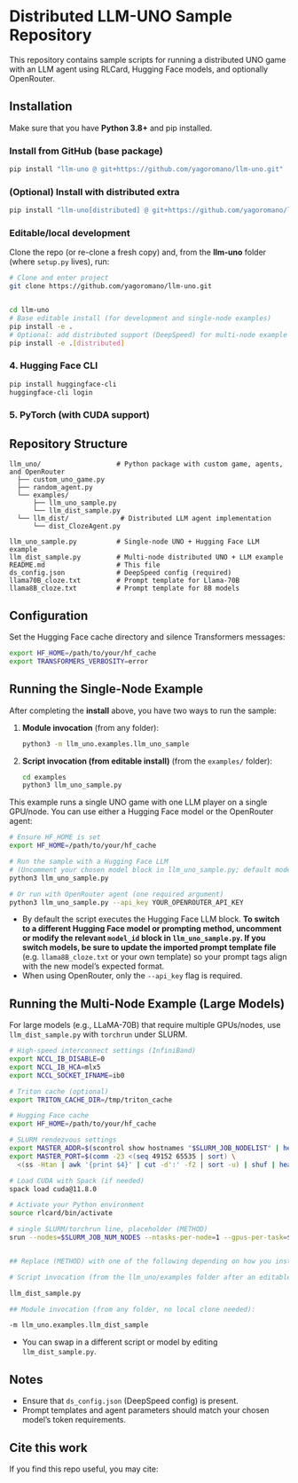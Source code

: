 # Distributed LLM-UNO Sample Repository

This repository contains sample scripts for running a distributed UNO game with an LLM agent using RLCard, Hugging Face models, and optionally OpenRouter.

## Installation

Make sure that you have **Python 3.8+** and pip installed.

### Install from GitHub (base package)
```bash
pip install "llm-uno @ git+https://github.com/yagoromano/llm-uno.git"

```

### (Optional) Install with distributed extra
```bash
pip install "llm-uno[distributed] @ git+https://github.com/yagoromano/llm-uno.git"
```

### Editable/local development
Clone the repo (or re-clone a fresh copy) and, from the **llm-uno** folder (where `setup.py` lives), run:
```bash
# Clone and enter project
git clone https://github.com/yagoromano/llm-uno.git


cd llm-uno
# Base editable install (for development and single-node examples)
pip install -e .
# Optional: add distributed support (DeepSpeed) for multi-node example
pip install -e .[distributed]
```

### 4. Hugging Face CLI
```bash
pip install huggingface-cli
huggingface-cli login
```

### 5. PyTorch (with CUDA support)


## Repository Structure

```text
llm_uno/                   # Python package with custom game, agents, and OpenRouter
  ├── custom_uno_game.py
  ├── random_agent.py
  └── examples/
      ├── llm_uno_sample.py
      └── llm_dist_sample.py
  └── llm_dist/             # Distributed LLM agent implementation
      └── dist_ClozeAgent.py

llm_uno_sample.py          # Single-node UNO + Hugging Face LLM example
llm_dist_sample.py         # Multi-node distributed UNO + LLM example
README.md                  # This file
ds_config.json             # DeepSpeed config (required)
llama70B_cloze.txt         # Prompt template for Llama-70B
llama8B_cloze.txt          # Prompt template for 8B models
```

## Configuration

Set the Hugging Face cache directory and silence Transformers messages:
```bash
export HF_HOME=/path/to/your/hf_cache
export TRANSFORMERS_VERBOSITY=error
```

## Running the Single-Node Example

After completing the **install** above, you have two ways to run the sample:

1. **Module invocation** (from any folder):
   ```bash
   python3 -m llm_uno.examples.llm_uno_sample
   ```

2. **Script invocation (from editable install)** (from the `examples/` folder):
   ```bash
   cd examples
   python3 llm_uno_sample.py
   ```

This example runs a single UNO game with one LLM player on a single GPU/node. You can use either a Hugging Face model or the OpenRouter agent:

```bash
# Ensure HF_HOME is set
export HF_HOME=/path/to/your/hf_cache

# Run the sample with a Hugging Face LLM
# (Uncomment your chosen model block in llm_uno_sample.py; default models are commented)
python3 llm_uno_sample.py

# Or run with OpenRouter agent (one required argument)
python3 llm_uno_sample.py --api_key YOUR_OPENROUTER_API_KEY
```

- By default the script executes the Hugging Face LLM block. **To switch to a different Hugging Face model or prompting method, uncomment or modify the relevant `model_id` block in `llm_uno_sample.py`. If you switch models, be sure to update the imported prompt template file** (e.g. `llama8B_cloze.txt` or your own template) so your prompt tags align with the new model’s expected format.
- When using OpenRouter, only the `--api_key` flag is required.

## Running the Multi-Node Example (Large Models)

For large models (e.g., LLaMA-70B) that require multiple GPUs/nodes, use `llm_dist_sample.py` with `torchrun` under SLURM.

```bash
# High-speed interconnect settings (InfiniBand)
export NCCL_IB_DISABLE=0
export NCCL_IB_HCA=mlx5
export NCCL_SOCKET_IFNAME=ib0

# Triton cache (optional)
export TRITON_CACHE_DIR=/tmp/triton_cache

# Hugging Face cache
export HF_HOME=/path/to/your/hf_cache

# SLURM rendezvous settings
export MASTER_ADDR=$(scontrol show hostnames "$SLURM_JOB_NODELIST" | head -n1)
export MASTER_PORT=$(comm -23 <(seq 49152 65535 | sort) \
  <(ss -Htan | awk '{print $4}' | cut -d':' -f2 | sort -u) | shuf | head -n1)

# Load CUDA with Spack (if needed)
spack load cuda@11.8.0

# Activate your Python environment
source rlcard/bin/activate

# single SLURM/torchrun line, placeholder (METHOD)
srun --nodes=$SLURM_JOB_NUM_NODES --ntasks-per-node=1 --gpus-per-task=$SLURM_GPUS_PER_NODE torchrun --nnodes=$SLURM_JOB_NUM_NODES --nproc_per_node=$SLURM_GPUS_PER_NODE --rdzv_id=$SLURM_JOB_ID --rdzv_backend=c10d --rdzv_endpoint=$MASTER_ADDR:$MASTER_PORT (Method)


## Replace (METHOD) with one of the following depending on how you installed and where you run from:

# Script invocation (from the llm_uno/examples folder after an editable install):

llm_dist_sample.py

## Module invocation (from any folder, no local clone needed):

-m llm_uno.examples.llm_dist_sample

```

* You can swap in a different script or model by editing `llm_dist_sample.py`.

## Notes

* Ensure that `ds_config.json` (DeepSpeed config) is present.
* Prompt templates and agent parameters should match your chosen model’s token requirements.


## Cite this work
If you find this repo useful, you may cite:
